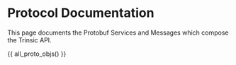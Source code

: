 


# Protocol Documentation
<a name="top"></a>

This page documents the Protobuf Services and Messages which compose the Trinsic API.


{{ all_proto_objs() }}